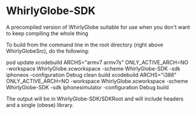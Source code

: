 WhirlyGlobe-SDK
===============

A precompiled version of WhirlyGlobe suitable for use when you don't want to keep compiling the whole thing

To build from the command line in the root directory (right above WhirlyGlobeSrc), do the following:

pod update
xcodebuild ARCHS="armv7 armv7s" ONLY_ACTIVE_ARCH=NO -workspace WhirlyGlobe.xcworkspace -scheme WhirlyGlobe-SDK -sdk iphoneos -configuration Debug clean build
xcodebuild ARCHS="i386" ONLY_ACTIVE_ARCH=NO -workspace WhirlyGlobe.xcworkspace -scheme WhirlyGlobe-SDK -sdk iphonesimulator -configuration Debug build

The output will be in WhirlyGlobe-SDK/SDKRoot and will include headers and a single (obese) library.
